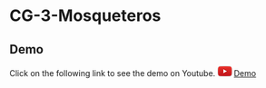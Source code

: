 # CG-3-Mosqueteros

## Demo
Click on the following link to see the demo on Youtube.
![Youtube icon](doc/youtube_icon.png) [Demo](https://youtu.be/LZ0UQ9Ynly0)
